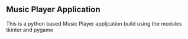 ## Music Player Application

This is a python based Music Player appljcation build using the modules tkinter and pygame